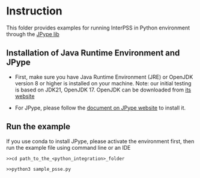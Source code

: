 # Instruction

This folder provides examples for running InterPSS in Python environment through the [JPype lib](https://jpype.readthedocs.io/en/latest/index.html)

## Installation of Java Runtime Environment and JPype
 - First, make sure you have Java Runtime Environment (JRE) or OpenJDK version 8 or higher is installed on your machine.  Note: our initial testing is based on JDK21, OpenJDK 17.
 OpenJDK can be downloaded from [its website](https://www.openlogic.com/openjdk-downloads)

 - For JPype, please follow the [document on JPype website](https://jpype.readthedocs.io/en/latest/install.html) to install it. 

## Run the example
If you use conda to install JPype, please activate the environment first, then run the example file using command line or an IDE

`>>cd path_to_the_<python_integration>_folder`

`>>python3 sample_psse.py`
